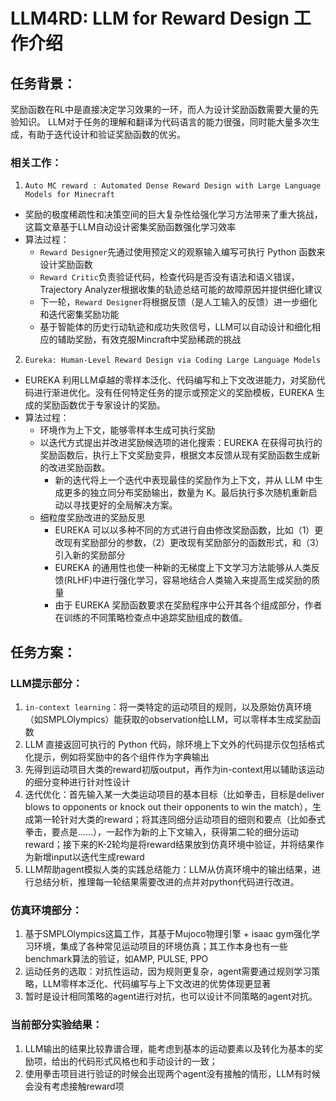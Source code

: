# LLM4RD: LLM for Reward Design 工作介绍

## 任务背景：

奖励函数在RL中是直接决定学习效果的一环，而人为设计奖励函数需要大量的先验知识。
LLM对于任务的理解和翻译为代码语言的能力很强，同时能大量多次生成，有助于迭代设计和验证奖励函数的优劣。

### 相关工作：

1. `Auto MC reward : Automated Dense Reward Design with Large Language Models for Minecraft`
- 奖励的极度稀疏性和决策空间的巨大复杂性给强化学习方法带来了重大挑战，这篇文章基于LLM自动设计密集奖励函数强化学习效率
- 算法过程：
  - `Reward Designer`先通过使用预定义的观察输入编写可执行 Python 函数来设计奖励函数
  - `Reward Critic`负责验证代码，检查代码是否没有语法和语义错误，Trajectory Analyzer根据收集的轨迹总结可能的故障原因并提供细化建议
  - 下一轮，`Reward Designer`将根据反馈（是人工输入的反馈）进一步细化和迭代密集奖励功能
  - 基于智能体的历史行动轨迹和成功失败信号，LLM可以自动设计和细化相应的辅助奖励，有效克服Mincraft中奖励稀疏的挑战

2. `Eureka: Human-Level Reward Design via Coding Large Language Models `
- EUREKA 利用LLM卓越的零样本泛化、代码编写和上下文改进能力，对奖励代码进行渐进优化。没有任何特定任务的提示或预定义的奖励模板，EUREKA 生成的奖励函数优于专家设计的奖励。
- 算法过程：
  - 环境作为上下文，能够零样本生成可执行奖励
  - 以迭代方式提出并改进奖励候选项的进化搜索：EUREKA 在获得可执行的奖励函数后，执行上下文奖励变异，根据文本反馈从现有奖励函数生成新的改进奖励函数。
    - 新的迭代将上一个迭代中表现最佳的奖励作为上下文，并从 LLM 中生成更多的独立同分布奖励输出，数量为 K。最后执行多次随机重新启动以寻找更好的全局解决方案。
  - 细粒度奖励改进的奖励反思
    - EUREKA 可以以多种不同的方式进行自由修改奖励函数，比如（1）更改现有奖励部分的参数，（2）更改现有奖励部分的函数形式，和（3）引入新的奖励部分
    - EUREKA 的通用性也使一种新的无梯度上下文学习方法能够从人类反馈(RLHF)中进行强化学习，容易地结合人类输入来提高生成奖励的质量
    - 由于 EUREKA 奖励函数要求在奖励程序中公开其各个组成部分，作者在训练的不同策略检查点中追踪奖励组成的数值。

## 任务方案：

### LLM提示部分：
1. `in-context learning`：将一类特定的运动项目的规则，以及原始仿真环境（如SMPLOlympics）能获取的observation给LLM，可以零样本生成奖励函数
  1.  LLM 直接返回可执行的 Python 代码，除环境上下文外的代码提示仅包括格式化提示，例如将奖励中的各个组件作为字典输出
  2. 先得到运动项目大类的reward初版output，再作为in-context用以辅助该运动的细分变种进行针对性设计
2. 迭代优化：首先输入某一大类运动项目的基本目标（比如拳击，目标是deliver blows to opponents or knock out their opponents to win the match），生成第一轮针对大类的reward；将其连同细分运动项目的细则和要点（比如泰式拳击，要点是……），一起作为新的上下文输入，获得第二轮的细分运动reward；接下来的K-2轮均是将reward结果放到仿真环境中验证，并将结果作为新增input以迭代生成reward
3. LLM帮助agent模拟人类的实践总结能力：LLM从仿真环境中的输出结果，进行总结分析，推理每一轮结果需要改进的点并对python代码进行改进。

### 仿真环境部分：
1. 基于SMPLOlympics这篇工作，其基于Mujoco物理引擎 + isaac gym强化学习环境，集成了各种常见运动项目的环境仿真；其工作本身也有一些benchmark算法的验证，如AMP, PULSE, PPO
2. 运动任务的选取：对抗性运动，因为规则更复杂，agent需要通过规则学习策略，LLM零样本泛化、代码编写与上下文改进的优势体现更显著
3. 暂时是设计相同策略的agent进行对抗，也可以设计不同策略的agent对抗。

### 当前部分实验结果：
1. LLM输出的结果比较靠谱合理，能考虑到基本的运动要素以及转化为基本的奖励项，给出的代码形式风格也和手动设计的一致；
2. 使用拳击项目进行验证的时候会出现两个agent没有接触的情形，LLM有时候会没有考虑接触reward项
